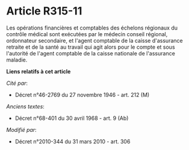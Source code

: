 # Article R315-11

Les opérations financières et comptables des échelons régionaux du contrôle médical sont exécutées par le médecin conseil
régional, ordonnateur secondaire, et l'agent comptable de la caisse d'assurance retraite et de la santé au travail  qui agit
alors pour le compte et sous l'autorité de l'agent comptable de la caisse nationale de l'assurance maladie.

**Liens relatifs à cet article**

_Cité par_:

  - Décret n°46-2769 du 27 novembre 1946 - art. 212 (M)

_Anciens textes_:

  - Décret n°68-401 du 30 avril 1968 - art. 9 (Ab)

_Modifié par_:

  - Décret n°2010-344 du 31 mars 2010 - art. 306
